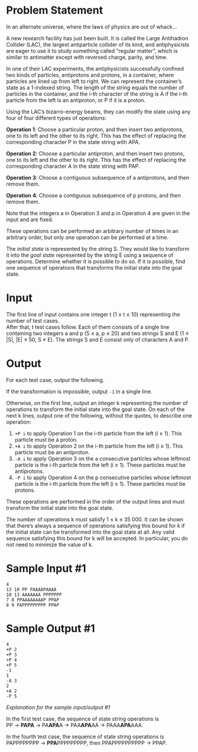 # Problem Statement

In an alternate universe, where the laws of physics are out of whack...

A new research facility has just been built. It is called the Large Antihadron Collider (LAC), the largest antiparticle collider of its kind, and antiphysicists are eager to use it to study something called “regular matter”, which is similar to antimatter except with reversed charge, parity, and time.

In one of their LAC experiments, the antiphysicists successfully confined two kinds of particles, antiprotons and protons, in a container, where particles are lined up from left to right. We can represent the container’s state as a 1-indexed string. The length of the string equals the number of particles in the container, and the i-th character of the string is A if the i-th particle from the left is an antiproton, or P if it is a proton.

Using the LAC’s bizarro-energy beams, they can modify the state using any four of four different types of operations:

**Operation 1**: Choose a particular proton, and then insert two antiprotons, one to its left and the other to its right. This has the effect of replacing the corresponding character P in the state string with APA.

**Operation 2**: Choose a particular antiproton, and then insert two protons, one to its left and the other to its right. This has the effect of replacing the corresponding character A in the state string with PAP.

**Operation 3**: Choose a contiguous subsequence of a antiprotons, and then remove them.

**Operation 4**: Choose a contiguous subsequence of p protons, and then remove them.

Note that the integers a in Operation 3 and p in Operation 4 are given in the input and are fixed.

These operations can be performed an arbitrary number of times in an arbitrary order, but only one operation can be performed at a time.

The *initial state* is represented by the string S. They would like to transform it into the *goal state* represented by the string E using a sequence of operations. Determine whether it is possible to do so. If it is possible, find one sequence of operations that transforms the initial state into the goal state.

# Input

The first line of input contains one integer t (1 ≤ t ≤ 10) representing the number of test cases.  
After that, t test cases follow. Each of them consists of a single line containing two integers a and p (5 ≤ a, p ≤ 20) and two strings S and E (1 ≤ |S|, |E| ≤ 50, S ≠ E). The strings S and E consist only of characters A and P.

# Output

For each test case, output the following.

If the transformation is impossible, output `-1` in a single line.

Otherwise, on the first line, output an integer k representing the number of operations to transform the initial state into the goal state. On each of the next k lines, output one of the following, without the quotes, to describe one operation:

1. `+P i` to apply Operation 1 on the i-th particle from the left (i ≥ 1). This particle must be a proton.  
2. `+A i` to apply Operation 2 on the i-th particle from the left (i ≥ 1). This particle must be an antiproton.  
3. `-A i` to apply Operation 3 on the a consecutive particles whose leftmost particle is the i-th particle from the left (i ≥ 1). These particles must be antiprotons.  
4. `-P i` to apply Operation 4 on the p consecutive particles whose leftmost particle is the i-th particle from the left (i ≥ 1). These particles must be protons.

These operations are performed in the order of the output lines and must transform the initial state into the goal state.

The number of operations k must satisfy 1 ≤ k ≤ 35 000. It can be shown that there’s always a sequence of operations satisfying this bound for k if the initial state can be transformed into the goal state at all. Any valid sequence satisfying this bound for k will be accepted. In particular, you do not need to minimize the value of k.

# Sample Input #1
```
4
13 10 PP PAAAAPAAAA
10 13 AAAAAAA PPPPPPP
7 8 PPAAAAAAAAP PPAP
8 9 PAPPPPPPPPP PPAP
```
# Sample Output #1
```
4
+P 2
+P 3
+P 4
+P 5
-1
1
-A 3
2
+A 2
-P 5
```
*Explanation for the sample input/output #1*

In the first test case, the sequence of state string operations is  
PP → **PAPA** → PA**APA**A → PAA**APA**AA → PAAA**APA**AAA.

In the fourth test case, the sequence of state string operations is  
PAPPPPPPPP → **PPA**PPPPPPPPP, then PPAPPPPPPPPPP → PPAP.